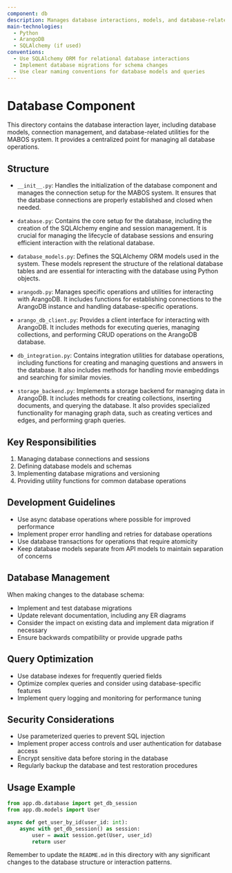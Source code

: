 ```yaml
---
component: db
description: Manages database interactions, models, and database-related utilities for MABOS
main-technologies:
  - Python
  - ArangoDB
  - SQLAlchemy (if used)
conventions:
  - Use SQLAlchemy ORM for relational database interactions
  - Implement database migrations for schema changes
  - Use clear naming conventions for database models and queries
---
```


# Database Component

This directory contains the database interaction layer, including database models, connection management, and database-related utilities for the MABOS system. It provides a centralized point for managing all database operations.

## Structure

- `__init__.py`: Handles the initialization of the database component and manages the connection setup for the MABOS system. It ensures that the database connections are properly established and closed when needed.

- `database.py`: Contains the core setup for the database, including the creation of the SQLAlchemy engine and session management. It is crucial for managing the lifecycle of database sessions and ensuring efficient interaction with the relational database.

- `database_models.py`: Defines the SQLAlchemy ORM models used in the system. These models represent the structure of the relational database tables and are essential for interacting with the database using Python objects.

- `arangodb.py`: Manages specific operations and utilities for interacting with ArangoDB. It includes functions for establishing connections to the ArangoDB instance and handling database-specific operations.

- `arango_db_client.py`: Provides a client interface for interacting with ArangoDB. It includes methods for executing queries, managing collections, and performing CRUD operations on the ArangoDB database.

- `db_integration.py`: Contains integration utilities for database operations, including functions for creating and managing questions and answers in the database. It also includes methods for handling movie embeddings and searching for similar movies.

- `storage_backend.py`: Implements a storage backend for managing data in ArangoDB. It includes methods for creating collections, inserting documents, and querying the database. It also provides specialized functionality for managing graph data, such as creating vertices and edges, and performing graph queries.

## Key Responsibilities

1. Managing database connections and sessions
2. Defining database models and schemas
3. Implementing database migrations and versioning
4. Providing utility functions for common database operations

## Development Guidelines

- Use async database operations where possible for improved performance
- Implement proper error handling and retries for database operations
- Use database transactions for operations that require atomicity
- Keep database models separate from API models to maintain separation of concerns

## Database Management

When making changes to the database schema:
- Implement and test database migrations
- Update relevant documentation, including any ER diagrams
- Consider the impact on existing data and implement data migration if necessary
- Ensure backwards compatibility or provide upgrade paths

## Query Optimization

- Use database indexes for frequently queried fields
- Optimize complex queries and consider using database-specific features
- Implement query logging and monitoring for performance tuning

## Security Considerations

- Use parameterized queries to prevent SQL injection
- Implement proper access controls and user authentication for database access
- Encrypt sensitive data before storing in the database
- Regularly backup the database and test restoration procedures

## Usage Example

```python
from app.db.database import get_db_session
from app.db.models import User

async def get_user_by_id(user_id: int):
    async with get_db_session() as session:
        user = await session.get(User, user_id)
        return user
```

Remember to update the `README.md` in this directory with any significant changes to the database structure or interaction patterns.